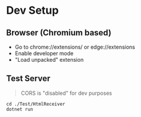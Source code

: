 # Dev Setup

## Browser (Chromium based)
- Go to chrome://extensions/ or edge://extensions
- Enable developer mode
- "Load unpacked" extension

## Test Server
> CORS is "disabled" for dev purposes
```
cd ./Test/HtmlReceiver
dotnet run
```
